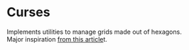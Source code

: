 # Curses

Implements utilities to manage grids made out of hexagons.  
Major inspiration [from this article](https://www.redblobgames.com/grids/hexagons/#coordinates-cube)t.